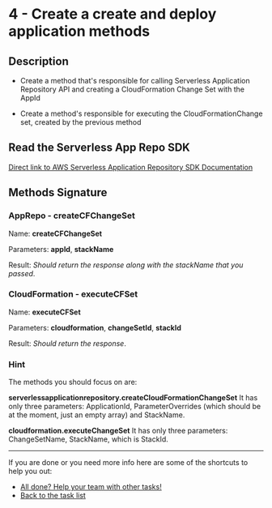 # 4 - Create a create and deploy application methods

## Description

- Create a method that's responsible for calling Serverless Application Repository API and creating a CloudFormation Change Set with the AppId

- Create a method's responsible for executing the CloudFormationChange set, created by the previous method

## Read the Serverless App Repo SDK

[Direct link to AWS Serverless Application Repository SDK Documentation](https://docs.aws.amazon.com/AWSJavaScriptSDK/latest/AWS/ServerlessApplicationRepository.html)

## Methods Signature

### AppRepo - createCFChangeSet

Name: **createCFChangeSet**

Parameters: **appId**, **stackName**

Result: _Should return the response along with the stackName that you passed_.

### CloudFormation - executeCFSet

Name: **executeCFSet**

Parameters: **cloudformation**, **changeSetId**, **stackId**

Result: _Should return the response_.

### Hint

The methods you should focus on are: 

**serverlessapplicationrepository.createCloudFormationChangeSet**
It has only three parameters: ApplicationId, ParameterOverrides (which should be at the moment, just an empty array) and StackName.

**cloudformation.executeChangeSet**
It has only three parameters: ChangeSetName, StackName, which is StackId.

----

If you are done or you need more info here are some of the shortcuts to help you out:

- [All done? Help your team with other tasks!](../../)
- [Back to the task list](../)